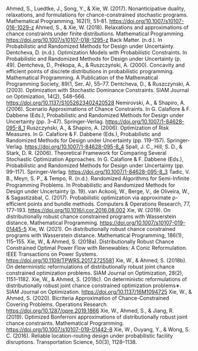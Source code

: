 Ahmed, S., Luedtke, J., Song, Y., & Xie, W. (2017). Nonanticipative duality, relaxations, and formulations for chance-constrained stochastic programs. Mathematical Programming, 162(1), 51–81. https://doi.org/10.1007/s10107-016-1029-z
Ahmed, S., & Xie, W. (2018). Relaxations and approximations of chance constraints under finite distributions. Mathematical Programming. https://doi.org/10.1007/s10107-018-1295-z
Back Matter. (n.d.). In Probabilistic and Randomized Methods for Design under Uncertainty.
Dentcheva, D. (n.d.). Optimization Models with Probabilistic Constraints. In Probabilistic and Randomized Methods for Design under Uncertainty (p. 49).
Dentcheva, D., Prékopa, A., & Ruszczyński, A. (2000). Concavity and efficient points of discrete distributions in probabilistic programming. Mathematical Programming. A Publication of the Mathematical Programming Society, 89(1, Ser. A), 55–77.
Dentcheva, D., & Ruszczynski, A. (2003). Optimization with Stochastic Dominance Constraints. SIAM Journal on Optimization, 14(2), 548–566. https://doi.org/10.1137/S1052623402420528
Nemirovski, A., & Shapiro, A. (2006). Scenario Approximations of Chance Constraints. In G. Calafiore & F. Dabbene (Eds.), Probabilistic and Randomized Methods for Design under Uncertainty (pp. 3–47). Springer-Verlag. https://doi.org/10.1007/1-84628-095-8_1
Ruszczyński, A., & Shapiro, A. (2006). Optimization of Risk Measures. In G. Calafiore & F. Dabbene (Eds.), Probabilistic and Randomized Methods for Design under Uncertainty (pp. 119–157). Springer-Verlag. https://doi.org/10.1007/1-84628-095-8_4
Spall, J. C., Hill, S. D., & Stark, D. R. (2006). Theoretical Framework for Comparing Several Stochastic Optimization Approaches. In G. Calafiore & F. Dabbene (Eds.), Probabilistic and Randomized Methods for Design under Uncertainty (pp. 99–117). Springer-Verlag. https://doi.org/10.1007/1-84628-095-8_3
Tadic, V. B., Meyn, S. P., & Tempo, R. (n.d.). Randomized Algorithms for Semi-Inﬁnite Programming Problems. In Probabilistic and Randomized Methods for Design under Uncertainty (p. 19).
van Ackooij, W., Berge, V., de Oliveira, W., & Sagastizábal, C. (2017). Probabilistic optimization via approximate p-efficient points and bundle methods. Computers & Operations Research, 77, 177–193. https://doi.org/10.1016/j.cor.2016.08.002
Xie, W. (2019). On distributionally robust chance constrained programs with Wasserstein distance. Mathematical Programming. https://doi.org/10.1007/s10107-019-01445-5
Xie, W. (2021). On distributionally robust chance constrained programs with Wasserstein distance. Mathematical Programming, 186(1), 115–155.
Xie, W., & Ahmed, S. (2018a). Distributionally Robust Chance Constrained Optimal Power Flow with Renewables: A Conic Reformulation. IEEE Transactions on Power Systems. https://doi.org/10.1109/TPWRS.2017.2725581
Xie, W., & Ahmed, S. (2018b). On deterministic reformulations of distributionally robust joint chance constrained optimization problems. SIAM Journal on Optimization, 28(2), 1151–1182.
Xie, W., & Ahmed, S. (2018c). On deterministic reformulations of distributionally robust joint chance constrained optimization problems∗. SIAM Journal on Optimization. https://doi.org/10.1137/16M1094725
Xie, W., & Ahmed, S. (2020). Bicriteria Approximation of Chance-Constrained Covering Problems. Operations Research. https://doi.org/10.1287/opre.2019.1866
Xie, W., Ahmed, S., & Jiang, R. (2019). Optimized Bonferroni approximations of distributionally robust joint chance constraints. Mathematical Programming. https://doi.org/10.1007/s10107-019-01442-8
Xie, W., Ouyang, Y., & Wong, S. C. (2016). Reliable location-routing design under probabilistic facility disruptions. Transportation Science, 50(3), 1128–1138.
